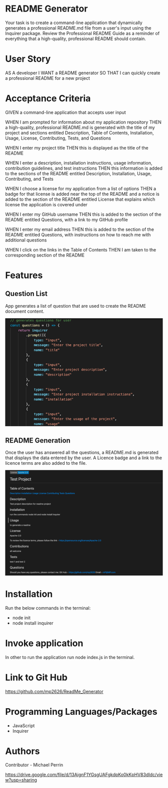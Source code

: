 # README Generator
 
Your task is to create a command-line application that dynamically generates a professional README.md file from a user's input using the Inquirer package. Review the Professional README Guide as a reminder of everything that a high-quality, professional README should contain.

# User Story

AS A developer
I WANT a README generator
SO THAT I can quickly create a professional README for a new project

# Acceptance Criteria

GIVEN a command-line application that accepts user input

WHEN I am prompted for information about my application repository
THEN a high-quality, professional README.md is generated with the title of my project and sections entitled Description, Table of Contents, Installation, Usage, License, Contributing, Tests, and Questions

WHEN I enter my project title
THEN this is displayed as the title of the README

WHEN I enter a description, installation instructions, usage information, contribution guidelines, and test instructions
THEN this information is added to the sections of the README entitled Description, Installation, Usage, Contributing, and Tests

WHEN I choose a license for my application from a list of options
THEN a badge for that license is added near the top of the README and a notice is added to the section of the README entitled License that explains which license the application is covered under

WHEN I enter my GitHub username
THEN this is added to the section of the README entitled Questions, with a link to my GitHub profile

WHEN I enter my email address
THEN this is added to the section of the README entitled Questions, with instructions on how to reach me with additional questions

WHEN I click on the links in the Table of Contents
THEN I am taken to the corresponding section of the README

# Features

## Question List

App generates a list of question that are used to create the README document content.

![Questions](/images/questions.png)

## README Generation

Once the user has answered all the questions, a README.md is generated that displays the data entered by the user. A Licence badge and a link to the licence terms are also added to the file.

![readme](/images/readmeoutput.png)

# Installation

Run the below commands in the terminal:

* node init
* node install inquirer

# Invoke application

In other to run the application run node index.js in the terminal.

# Link to Git Hub

https://github.com/mp2626/ReadMe_Generator

# Programming Languages/Packages
 * JavaScript
 * Inquirer

# Authors
Contributor - Michael Perrin

















https://drive.google.com/file/d/13AignF1YGsgUAFgkdpKo0kKpHV83dIdc/view?usp=sharing